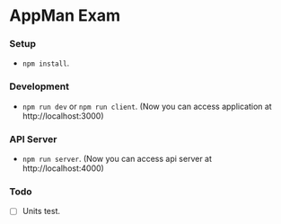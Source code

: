 # AppMan Exam


### Setup
- `npm install`.

### Development
- `npm run dev` or `npm run client`. (Now you can access application at http://localhost:3000)

### API Server
- `npm run server`. (Now you can access api server at http://localhost:4000)

### Todo
- [ ] Units test.
